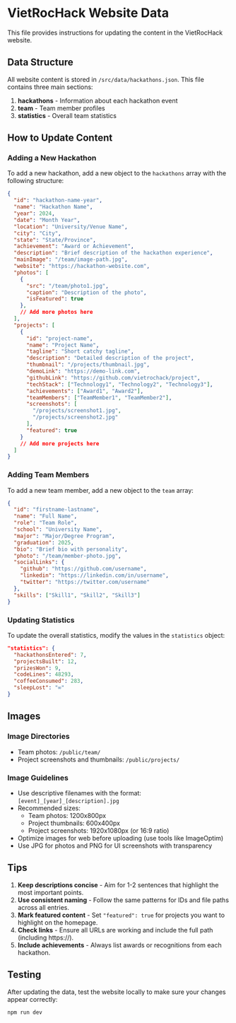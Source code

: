 # VietRocHack Website Data

This file provides instructions for updating the content in the VietRocHack website.

## Data Structure

All website content is stored in `/src/data/hackathons.json`. This file contains three main sections:

1. **hackathons** - Information about each hackathon event
2. **team** - Team member profiles
3. **statistics** - Overall team statistics

## How to Update Content

### Adding a New Hackathon

To add a new hackathon, add a new object to the `hackathons` array with the following structure:

```json
{
  "id": "hackathon-name-year",
  "name": "Hackathon Name",
  "year": 2024,
  "date": "Month Year",
  "location": "University/Venue Name",
  "city": "City",
  "state": "State/Province",
  "achievement": "Award or Achievement",
  "description": "Brief description of the hackathon experience",
  "mainImage": "/team/image-path.jpg",
  "website": "https://hackathon-website.com",
  "photos": [
    {
      "src": "/team/photo1.jpg",
      "caption": "Description of the photo",
      "isFeatured": true
    },
    // Add more photos here
  ],
  "projects": [
    {
      "id": "project-name",
      "name": "Project Name",
      "tagline": "Short catchy tagline",
      "description": "Detailed description of the project",
      "thumbnail": "/projects/thumbnail.jpg",
      "demoLink": "https://demo-link.com",
      "githubLink": "https://github.com/vietrochack/project",
      "techStack": ["Technology1", "Technology2", "Technology3"],
      "achievements": ["Award1", "Award2"],
      "teamMembers": ["TeamMember1", "TeamMember2"],
      "screenshots": [
        "/projects/screenshot1.jpg",
        "/projects/screenshot2.jpg"
      ],
      "featured": true
    }
    // Add more projects here
  ]
}
```

### Adding Team Members

To add a new team member, add a new object to the `team` array:

```json
{
  "id": "firstname-lastname",
  "name": "Full Name",
  "role": "Team Role",
  "school": "University Name",
  "major": "Major/Degree Program",
  "graduation": 2025,
  "bio": "Brief bio with personality",
  "photo": "/team/member-photo.jpg",
  "socialLinks": {
    "github": "https://github.com/username",
    "linkedin": "https://linkedin.com/in/username",
    "twitter": "https://twitter.com/username"
  },
  "skills": ["Skill1", "Skill2", "Skill3"]
}
```

### Updating Statistics

To update the overall statistics, modify the values in the `statistics` object:

```json
"statistics": {
  "hackathonsEntered": 7,
  "projectsBuilt": 12,
  "prizesWon": 9,
  "codeLines": 48293,
  "coffeeConsumed": 283,
  "sleepLost": "∞"
}
```

## Images

### Image Directories

- Team photos: `/public/team/`
- Project screenshots and thumbnails: `/public/projects/`

### Image Guidelines

- Use descriptive filenames with the format: `[event]_[year]_[description].jpg`
- Recommended sizes:
  - Team photos: 1200x800px
  - Project thumbnails: 600x400px
  - Project screenshots: 1920x1080px (or 16:9 ratio)
- Optimize images for web before uploading (use tools like ImageOptim)
- Use JPG for photos and PNG for UI screenshots with transparency

## Tips

1. **Keep descriptions concise** - Aim for 1-2 sentences that highlight the most important points.
2. **Use consistent naming** - Follow the same patterns for IDs and file paths across all entries.
3. **Mark featured content** - Set `"featured": true` for projects you want to highlight on the homepage.
4. **Check links** - Ensure all URLs are working and include the full path (including https://).
5. **Include achievements** - Always list awards or recognitions from each hackathon.

## Testing

After updating the data, test the website locally to make sure your changes appear correctly:

```bash
npm run dev
``` 